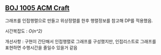 
## [BOJ 1005 ACM Craft](https://www.acmicpc.net/problem/1005)

그래프를 인접행렬으로 만들고 위상정렬를 한후 행렬정보를 참고해 DP를 적용했음.

시간복잡도 : *O(n^2)*

개선사항 : 구현이 간단해서 인접행렬로 그래프를 구성했지만, 인접리스트로 그래프를 표현하면 수행시간을 줄일수 있을거 같음
